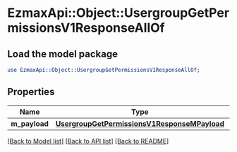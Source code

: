# EzmaxApi::Object::UsergroupGetPermissionsV1ResponseAllOf

## Load the model package
```perl
use EzmaxApi::Object::UsergroupGetPermissionsV1ResponseAllOf;
```

## Properties
Name | Type | Description | Notes
------------ | ------------- | ------------- | -------------
**m_payload** | [**UsergroupGetPermissionsV1ResponseMPayload**](UsergroupGetPermissionsV1ResponseMPayload.md) |  | 

[[Back to Model list]](../README.md#documentation-for-models) [[Back to API list]](../README.md#documentation-for-api-endpoints) [[Back to README]](../README.md)



